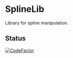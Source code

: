 # SplineLib
Library for spline manipulation.

## Status
[![CodeFactor](https://www.codefactor.io/repository/github/mfcats/splinelib/badge)](https://www.codefactor.io/repository/github/mfcats/splinelib)
